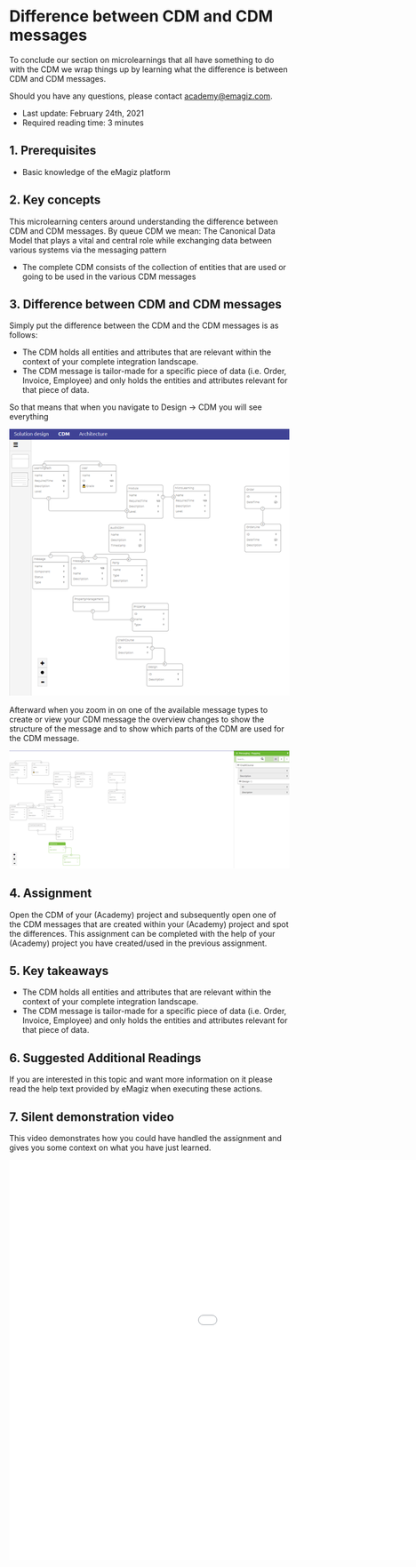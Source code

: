 # Difference between CDM and CDM messages

To conclude our section on microlearnings that all have something to do with the CDM we wrap things up by learning what the difference is between CDM and CDM messages.

Should you have any questions, please contact academy@emagiz.com.

- Last update: February 24th, 2021
- Required reading time: 3 minutes

## 1. Prerequisites
- Basic knowledge of the eMagiz platform

## 2. Key concepts
This microlearning centers around understanding the difference between CDM and CDM messages.
By queue CDM we mean: The Canonical Data Model that plays a vital and central role while exchanging data between various systems via the messaging pattern

- The complete CDM consists of the collection of entities that are used or going to be used in the various CDM messages

## 3. Difference between CDM and CDM messages

Simply put the difference between the CDM and the CDM messages is as follows:

- The CDM holds all entities and attributes that are relevant within the context of your complete integration landscape.
- The CDM message is tailor-made for a specific piece of data (i.e. Order, Invoice, Employee) and only holds the entities and attributes relevant for that piece of data.

So that means that when you navigate to Design -> CDM you will see everything

<p align="center"><img src="../../img/microlearning/crashcourse-messaging-difference-between-cdm-and-cdm-messages--cdm-overview.png"></p>

Afterward when you zoom in on one of the available message types to create or view your CDM message the overview 
changes to show the structure of the message and to show which parts of the CDM are used for the CDM message.

<p align="center"><img src="../../img/microlearning/crashcourse-messaging-difference-between-cdm-and-cdm-messages--cdm-overview-message-type-selected.png"></p>

## 4. Assignment

Open the CDM of your (Academy) project and subsequently open one of the CDM messages that are created within your (Academy) project and spot the differences. 
This assignment can be completed with the help of your (Academy) project you have created/used in the previous assignment.

## 5. Key takeaways

- The CDM holds all entities and attributes that are relevant within the context of your complete integration landscape.
- The CDM message is tailor-made for a specific piece of data (i.e. Order, Invoice, Employee) and only holds the entities and attributes relevant for that piece of data.

## 6. Suggested Additional Readings

If you are interested in this topic and want more information on it please read the help text provided by eMagiz when executing these actions.

## 7. Silent demonstration video

This video demonstrates how you could have handled the assignment and gives you some context on what you have just learned.

<iframe width="1280" height="720" src="../../vid/microlearning/crashcourse-messaging-difference-between-cdm-and-cdm-messages.mp4" frameborder="0" allow="accelerometer; autoplay; clipboard-write; encrypted-media; gyroscope; picture-in-picture" allowfullscreen></iframe>